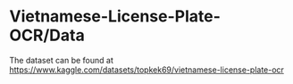 # Vietnamese-License-Plate-OCR/Data
The dataset can be found at https://www.kaggle.com/datasets/topkek69/vietnamese-license-plate-ocr